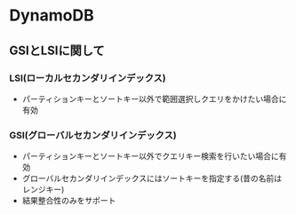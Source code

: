 # DynamoDB

## GSIとLSIに関して

### LSI(ローカルセカンダリインデックス)

- パーティションキーとソートキー以外で範囲選択しクエリをかけたい場合に有効

### GSI(グローバルセカンダリインデックス)

- パーティションキーとソートキー以外でクエリキー検索を行いたい場合に有効
- グローバルセカンダリインデックスにはソートキーを指定する(昔の名前はレンジキー)
- 結果整合性のみをサポート

